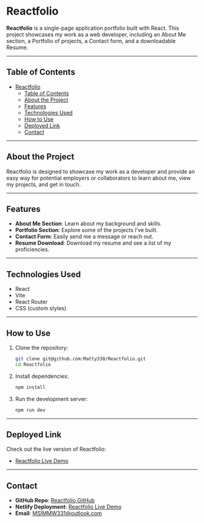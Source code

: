 # Reactfolio

**Reactfolio** is a single-page application portfolio built with React. This project showcases my work as a web developer, including an About Me section, a Portfolio of projects, a Contact form, and a downloadable Resume.

---

## Table of Contents
- [Reactfolio](#reactfolio)
  - [Table of Contents](#table-of-contents)
  - [About the Project](#about-the-project)
  - [Features](#features)
  - [Technologies Used](#technologies-used)
  - [How to Use](#how-to-use)
  - [Deployed Link](#deployed-link)
  - [Contact](#contact)

---

## About the Project

Reactfolio is designed to showcase my work as a developer and provide an easy way for potential employers or collaborators to learn about me, view my projects, and get in touch.

---

## Features

- **About Me Section**: Learn about my background and skills.
- **Portfolio Section**: Explore some of the projects I’ve built.
- **Contact Form**: Easily send me a message or reach out.
- **Resume Download**: Download my resume and see a list of my proficiencies.

---

## Technologies Used

- React
- Vite
- React Router
- CSS (custom styles)

---

## How to Use

1. Clone the repository:
   ```bash
   git clone git@github.com:Matty330/Reactfolio.git
   cd Reactfolio
   ```
2. Install dependencies:
   ```bash
   npm install
   ```
3. Run the development server:
   ```bash
   npm run dev
   ```

---

## Deployed Link

Check out the live version of Reactfolio:
- [Reactfolio Live Demo](https://dynamic-flan-234f00.netlify.app)

---

## Contact

- **GitHub Repo**: [Reactfolio GitHub](https://github.com/Matty330/Reactfolio.git)
- **Netlify Deployment**: [Reactfolio Live Demo](https://reactmw.netlify.app/)
- **Email**: MSIMMW331@outlook.com
